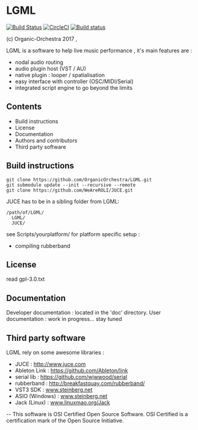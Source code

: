# LGML
[![Build Status](https://travis-ci.org/OrganicOrchestra/LGML.svg?branch=develop)](https://travis-ci.org/OrganicOrchestra/LGML)
[![CircleCI](https://circleci.com/gh/OrganicOrchestra/LGML/tree/develop.svg?style=svg)](https://circleci.com/gh/OrganicOrchestra/LGML/tree/develop)
[![Build status](https://ci.appveyor.com/api/projects/status/l1rd556j6ogglg6p?svg=true)](https://ci.appveyor.com/project/MartinHN/lgml)

(c) Organic-Orchestra 2017 , 

LGML is a software to help live music performance , it's main features are :

* nodal audio routing
* audio plugin host (VST / AU)
* native plugin : looper / spatialisation
* easy interface with controller (OSC/MIDI/Serial)
* integrated script engine to go beyond the limits



## Contents

* Build instructions
* License
* Documentation
* Authors and contributors
* Third party software



## Build instructions

```
git clone https://github.com/OrganicOrchestra/LGML.git
git submodule update --init --recursive --remote
git clone https://github.com/WeAreROLI/JUCE.git
```
JUCE has to be in a sibling folder from LGML:
```
/path/of/LGML/
  LGML/
  JUCE/
```

see Scripts/yourplatform/ for platform specific setup :
* compiling rubberband



## License

read gpl-3.0.txt


## Documentation

Developer documentation : located in the 'doc' directory.
User documentation : work in progress... stay tuned


## Third party software

LGML rely on some awesome libraries :
 * JUCE : http://www.juce.com
 * Ableton Link : https://github.com/Ableton/link
 * serial lib : https://github.com/wjwwood/serial
 * rubberband : http://breakfastquay.com/rubberband/
 * VST3 SDK : www.steinberg.net
 * ASIO (Windows) : www.steinberg.net
 * Jack (Linux) : www.linuxmao.org/Jack


--
This software is OSI Certified Open Source Software.
OSI Certified is a certification mark of the Open Source Initiative.
